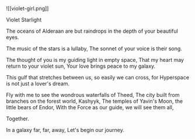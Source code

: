 ![[violet-girl.png]]

Violet Starlight

The oceans of Alderaan are but raindrops
in the depth of your beautiful eyes.

The music of the stars is a lullaby,
The sonnet of your voice is their song.

The thought of you is my guiding light in empty space,
That my heart may return to your violet sun,
Your love brings peace to my galaxy.

This gulf that stretches between us, so easily we can cross,
for Hyperspace is not just a lover's dream.

Fly with me to see the wondrous waterfalls of Theed,
The city built from branches on the forest world, Kashyyk,
The temples of Yavin's Moon, the little bears of Endor,
With the Force as our guide, we will see them all,

Together.

In a galaxy far, far, away,
Let's begin our journey.